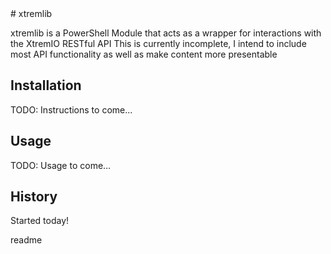 <snippet>
  <content>
# xtremlib
 
xtremlib is a PowerShell Module that acts as a wrapper for interactions with the XtremIO RESTful API
This is currently incomplete, I intend to include most API functionality as well as make content more presentable
 
## Installation
 
TODO: Instructions to come...
 
## Usage
 
TODO: Usage to come...
 
 
## History
 
Started today!
 

></content>
  <tabTrigger>readme</tabTrigger>
</snippet>
